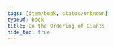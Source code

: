 ```yaml
---
tags: [item/book, status/unknown]
typeOf: book
title: On the Ordering of Giants
hide_toc: true
---
```

